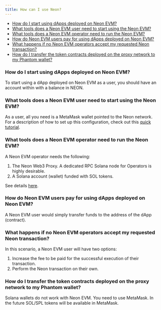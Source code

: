 ```yaml
---
title: How can I use Neon?
---
```


  * [How do I start using dApps deployed on Neon EVM?](#how-do-i-start-using-dapps-deployed-on-neon-evm)
  * [What tools does a Neon EVM user need to start using the Neon EVM?](#what-tools-does-a-neon-evm-user-need-to-start-using-the-neon-evm)
  * [What tools does a Neon EVM operator need to run the Neon EVM?](#what-tools-does-a-neon-evm-operator-need-to-run-the-neon-evm)
  * [How do Neon EVM users pay for using dApps deployed on Neon EVM?](#how-do-neon-evm-users-pay-for-using-dapps-deployed-on-neon-evm)
  * [What happens if no Neon EVM operators accept my requested Neon transaction?](#what-happens-if-no-neon-evm-operators-accept-my-requested-neon-transaction)
  * [How do I transfer the token contracts deployed on the proxy network to my Phantom wallet?](#how-do-i-transfer-the-token-contracts-deployed-on-the-proxy-network-to-my-phantom-wallet)

### How do I start using dApps deployed on Neon EVM?

To start using a dApp deployed on Neon EVM as a user, you should have an account within
with a balance in NEON.

### What tools does a Neon EVM user need to start using the Neon EVM?

As a user, all you need is a MetaMask wallet pointed to the Neon network. For a description of how to set
up this configuration, check out this [quick tutorial](https://www.youtube.com/watch?v=ry2yGhWmGRw).

### What tools does a Neon EVM operator need to run the Neon EVM?

A Neon EVM operator needs the following:

  1. The Neon Web3 Proxy. A dedicated RPC Solana node for Operators is highly desirable.
  2. A Solana account (wallet) funded with SOL tokens.

See details [here](https://docs.neon-labs.org/docs/proxy/operator_guide).

### How do Neon EVM users pay for using dApps deployed on Neon EVM?

A Neon EVM user would simply transfer funds to the address of the dApp (contract).

### What happens if no Neon EVM operators accept my requested Neon transaction?

In this scenario, a Neon EVM user will have two options:

  1. Increase the fee to be paid for the successful execution of their transaction.
  2. Perform the Neon transaction on their own.

### How do I transfer the token contracts deployed on the proxy network to my Phantom wallet?

Solana wallets do not work with Neon EVM. You need to use MetaMask.
In the future SOL/SPL tokens will be available in MetaMask.
